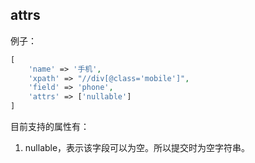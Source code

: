 ## attrs

例子：

```php
[
    'name' => '手机',
    'xpath' => "//div[@class='mobile']",
    'field' => 'phone',
    'attrs' => ['nullable']
]
```

目前支持的属性有：

1. nullable，表示该字段可以为空。所以提交时为空字符串。
